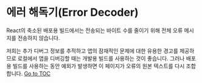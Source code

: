 
# 에러 해독기(Error Decoder)


React의 축소된 배포용 빌드에서는 전송되는 바이트 수를 줄이기 위해 전체 오류 메시지를 전송하지 않습니다.

저희는 추가 디버그 정보를 추적하고 앱의 잠재적인 문제에 대한 유용한 경고를 제공하므로 로컬에서 앱을 디버깅할 때는 개발용 빌드를 사용하는 것이 좋습니다. 그러나 배포용 빌드를 사용하는 동안 예외가 발생하면 이 페이지가 오류의 원본 텍스트를 다시 조합합니다.
<span style="float: footnote;"><a href="./index.html#toc">Go to TOC</a></span>
